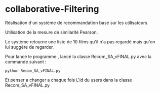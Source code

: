 # collaborative-Filtering

Réalisation d'un système de recommandation basé sur les utilisateurs.

Utilisation de la mesure de similarité Pearson.

Le système retourne une liste de 10 films qu'il n'a pas regardé mais qu'on lui suggère de regarder. 

Pour lancé le programme , lancé la classe Recom_SA_vFINAL.py avec la commande suivant :
```bach
python Recom_SA_vFINAL.py
```

Et penser a changer a chaque fois L'id du users dans la classe Recom_SA_vFINAL.py